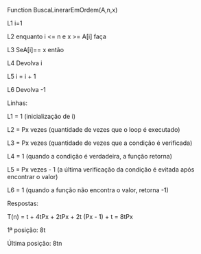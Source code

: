 ﻿Function BuscaLinerarEmOrdem(A,n,x)

L1 i=1

L2 enquanto   i <= n e x  >=  A[i]      faça

L3    SeA[i]== x       então

L4      Devolva i

L5    i =   i  +  1

L6 Devolva -1


Linhas:

L1 = 1 (inicialização de i)

L2 = Px vezes (quantidade de vezes que o loop é executado)

L3 = Px vezes (quantidade de vezes que a condição é verificada)

L4 = 1 (quando a condição é verdadeira, a função retorna)

L5 = Px vezes - 1 (a última verificação da condição é evitada após encontrar o valor)

L6 = 1 (quando a função não encontra o valor, retorna -1)

Respostas:

T(n) = t + 4tPx + 2tPx + 2t (Px - 1) + t = 8tPx

1ª posição: 8t

Última posição: 8tn

